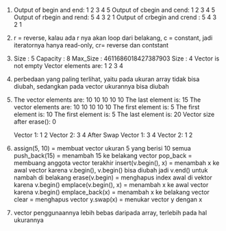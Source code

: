 1.  Output of begin and end: 1 2 3 4 5 
    Output of cbegin and cend: 1 2 3 4 5 
    Output of rbegin and rend: 5 4 3 2 1 
    Output of crbegin and crend : 5 4 3 2 1
2.  r = reverse, kalau ada r nya akan loop dari belakang, c = constant, jadi iteratornya hanya read-only, cr= reverse dan contstant
3.  Size : 5
    Capacity : 8
    Max_Size : 4611686018427387903
    Size : 4
    Vector is not empty
    Vector elements are: 1 2 3 4 
4. perbedaan yang paling terlihat, yaitu pada ukuran array tidak bisa diubah, sedangkan pada vector ukurannya bisa diubah
5.  The vector elements are: 10 10 10 10 10 
    The last element is: 15
    The vector elements are: 10 10 10 10 10 
    The first element is: 5
    The first element is: 10
    The first element is: 5
    The last element is: 20
    Vector size after erase(): 0

    Vector 1: 1 2 
    Vector 2: 3 4 
    After Swap 
    Vector 1: 3 4 
    Vector 2: 1 2
6.  assign(5, 10) = membuat vector ukuran 5 yang berisi 10 semua
    push_back(15) = menambah 15 ke belakang vector
    pop_back = membuang anggota vector terakhir
    insert(v.begin(), x) = menambah x ke awal vector karena v.begin(), v.begin() bisa diubah jadi v.end() untuk nambah di belakang
    erase(v.begin) = menghapus index awal di vektor karena v.begin()
    emplace(v.begin(), x) = menambah x ke awal vector karena v.begin()
    emplace_back(x) = menambah x ke belakang vector
    clear = menghapus vector
    y.swap(x) = menukar vector y dengan x
7. vector penggunaannya lebih bebas daripada array, terlebih pada hal ukurannya
